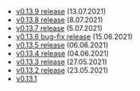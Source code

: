 * [v0.13.9 release](/news/v0-13-9) (13.07.2021)
* [v0.13.8 release](/news/v0-13-8) (8.07.2021)
* [v0.13.7 release](/news/v0-13-7) (5.07.2021)
* [v0.13.6 bug-fix release](/news/v0-13-6) (15.06.2021)
* [v0.13.5 release](/news/v0-13-5) (06.06.2021)
* [v0.13.4 release](/news/v0-13-4) (04.06.2021)
* [v0.13.3 release](/news/v0-13-3) (27.05.2021)
* [v0.13.2 release](/news/v0-13-2) (23.05.2021)
* [v0.13.1](/news/v0-13-1)
